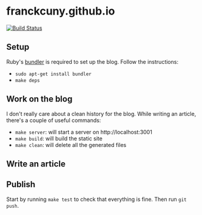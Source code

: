 # franckcuny.github.io

[![Build Status](https://travis-ci.org/franckcuny/franckcuny.github.io.svg?branch=master)](https://travis-ci.org/franckcuny/franckcuny.github.io)

## Setup

Ruby's [bundler](http://bundler.io/) is required to set up the blog. Follow the instructions:

+ `sudo apt-get install bundler`
+ `make deps`

## Work on the blog

I don't really care about a clean history for the blog. While writing an article, there's a couple
of useful commands:

+ `make server`: will start a server on http://localhost:3001
+ `make build`: will build the static site
+ `make clean`: will delete all the generated files

## Write an article

## Publish

Start by running `make test` to check that everything is fine. Then run `git push`.
